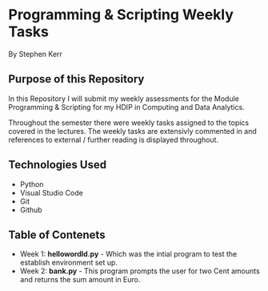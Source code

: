# Programming & Scripting Weekly Tasks

By Stephen Kerr

## Purpose of this Repository 
In this Repository I will submit my weekly assessments for the Module Programming & Scripting for my HDIP in Computing and Data Analytics.

Throughout the semester there were weekly tasks assigned to the topics covered in the lectures. The weekly tasks are extensivly commented in and references to external / further reading is displayed throughout. 

## Technologies Used 

- Python
- Visual Studio Code
- Git
- Github

## Table of Contenets 

- Week 1: **hellowordld.py** - Which was the intial program to test the establish environment set up.
- Week 2: **bank.py** - This program prompts the user for two Cent amounts and returns the sum amount in Euro.
